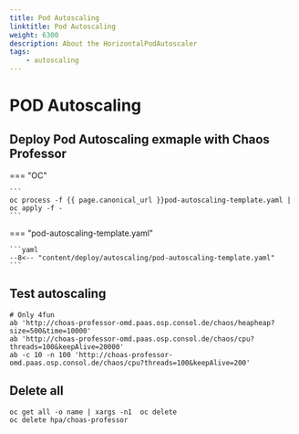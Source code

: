 ```yaml
---
title: Pod Autoscaling
linktitle: Pod Autoscaling
weight: 6300
description: About the HorizontalPodAutoscaler
tags:
    - autoscaling
---
```

# POD Autoscaling

## Deploy Pod Autoscaling exmaple with Chaos Professor

=== "OC"

    ```
    oc process -f {{ page.canonical_url }}pod-autoscaling-template.yaml | oc apply -f -
    ```

=== "pod-autoscaling-template.yaml"

    ```yaml
    --8<-- "content/deploy/autoscaling/pod-autoscaling-template.yaml"
    ```

## Test autoscaling

```text
# Only 4fun
ab 'http://choas-professor-omd.paas.osp.consol.de/chaos/heapheap?size=500&time=10000'
ab 'http://choas-professor-omd.paas.osp.consol.de/chaos/cpu?threads=100&keepAlive=20000'
ab -c 10 -n 100 'http://choas-professor-omd.paas.osp.consol.de/chaos/cpu?threads=100&keepAlive=200'
```

## Delete all

```text
oc get all -o name | xargs -n1  oc delete
oc delete hpa/choas-professor
```

